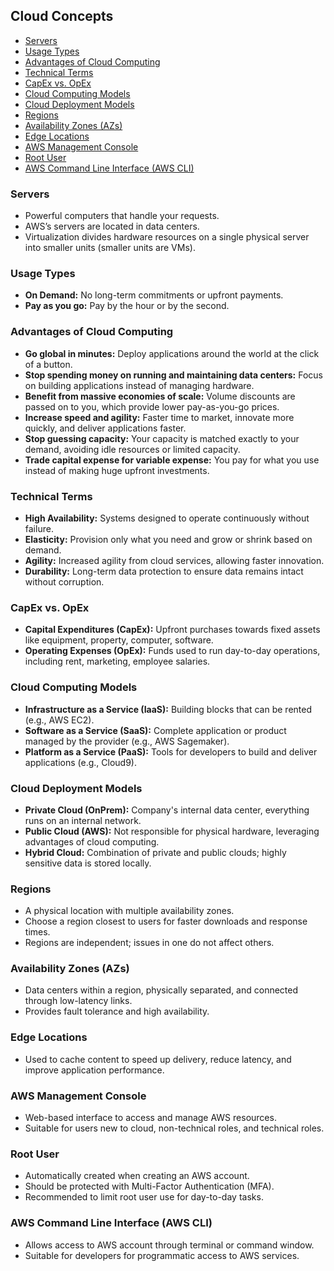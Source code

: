 ## Cloud Concepts

- [Servers](#servers)
- [Usage Types](#usage-types)
- [Advantages of Cloud Computing](#advantages-of-cloud-computing)
- [Technical Terms](#technical-terms)
- [CapEx vs. OpEx](#capex-vs-opex)
- [Cloud Computing Models](#cloud-computing-models)
- [Cloud Deployment Models](#cloud-deployment-models)
- [Regions](#regions)
- [Availability Zones (AZs)](#availability-zones-azs)
- [Edge Locations](#edge-locations)
- [AWS Management Console](#aws-management-console)
- [Root User](#root-user)
- [AWS Command Line Interface (AWS CLI)](#aws-command-line-interface-aws-cli)

### Servers

- Powerful computers that handle your requests.
- AWS’s servers are located in data centers.
- Virtualization divides hardware resources on a single physical server into smaller units (smaller units are VMs).

### Usage Types

- **On Demand:** No long-term commitments or upfront payments.
- **Pay as you go:** Pay by the hour or by the second.

### Advantages of Cloud Computing

- **Go global in minutes:** Deploy applications around the world at the click of a button.
- **Stop spending money on running and maintaining data centers:** Focus on building applications instead of managing hardware.
- **Benefit from massive economies of scale:** Volume discounts are passed on to you, which provide lower pay-as-you-go prices.
- **Increase speed and agility:** Faster time to market, innovate more quickly, and deliver applications faster.
- **Stop guessing capacity:** Your capacity is matched exactly to your demand, avoiding idle resources or limited capacity.
- **Trade capital expense for variable expense:** You pay for what you use instead of making huge upfront investments.

### Technical Terms

- **High Availability:** Systems designed to operate continuously without failure.
- **Elasticity:** Provision only what you need and grow or shrink based on demand.
- **Agility:** Increased agility from cloud services, allowing faster innovation.
- **Durability:** Long-term data protection to ensure data remains intact without corruption.

### CapEx vs. OpEx

- **Capital Expenditures (CapEx):** Upfront purchases towards fixed assets like equipment, property, computer, software.
- **Operating Expenses (OpEx):** Funds used to run day-to-day operations, including rent, marketing, employee salaries.

### Cloud Computing Models

- **Infrastructure as a Service (IaaS):** Building blocks that can be rented (e.g., AWS EC2).
- **Software as a Service (SaaS):** Complete application or product managed by the provider (e.g., AWS Sagemaker).
- **Platform as a Service (PaaS):** Tools for developers to build and deliver applications (e.g., Cloud9).

### Cloud Deployment Models

- **Private Cloud (OnPrem):** Company's internal data center, everything runs on an internal network.
- **Public Cloud (AWS):** Not responsible for physical hardware, leveraging advantages of cloud computing.
- **Hybrid Cloud:** Combination of private and public clouds; highly sensitive data is stored locally.

### Regions

- A physical location with multiple availability zones.
- Choose a region closest to users for faster downloads and response times.
- Regions are independent; issues in one do not affect others.

### Availability Zones (AZs)

- Data centers within a region, physically separated, and connected through low-latency links.
- Provides fault tolerance and high availability.

### Edge Locations

- Used to cache content to speed up delivery, reduce latency, and improve application performance.

### AWS Management Console

- Web-based interface to access and manage AWS resources.
- Suitable for users new to cloud, non-technical roles, and technical roles.

### Root User

- Automatically created when creating an AWS account.
- Should be protected with Multi-Factor Authentication (MFA).
- Recommended to limit root user use for day-to-day tasks.

### AWS Command Line Interface (AWS CLI)

- Allows access to AWS account through terminal or command window.
- Suitable for developers for programmatic access to AWS services.
